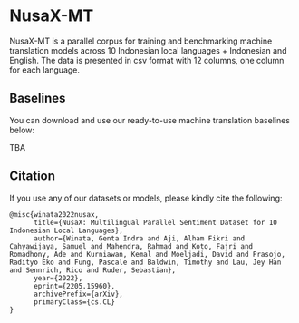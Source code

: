 # NusaX-MT

NusaX-MT is a parallel corpus for training and benchmarking machine translation models across 10 Indonesian local languages + Indonesian and English. The data is presented in csv format with 12 columns, one column for each language.

## Baselines

You can download and use our ready-to-use machine translation baselines below:

TBA

## Citation

If you use any of our datasets or models, please kindly cite the following:
```
@misc{winata2022nusax,
      title={NusaX: Multilingual Parallel Sentiment Dataset for 10 Indonesian Local Languages}, 
      author={Winata, Genta Indra and Aji, Alham Fikri and Cahyawijaya, Samuel and Mahendra, Rahmad and Koto, Fajri and Romadhony, Ade and Kurniawan, Kemal and Moeljadi, David and Prasojo, Radityo Eko and Fung, Pascale and Baldwin, Timothy and Lau, Jey Han and Sennrich, Rico and Ruder, Sebastian},
      year={2022},
      eprint={2205.15960},
      archivePrefix={arXiv},
      primaryClass={cs.CL}
}
```

